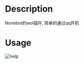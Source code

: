 # Description
Nonebot的wol插件, 简单的通过qq开机
# Usage

![help](https://bucket.pursuecode.cn/upload/2024/09/help-F9996B8C90904B14A63A05490E937A92.png)